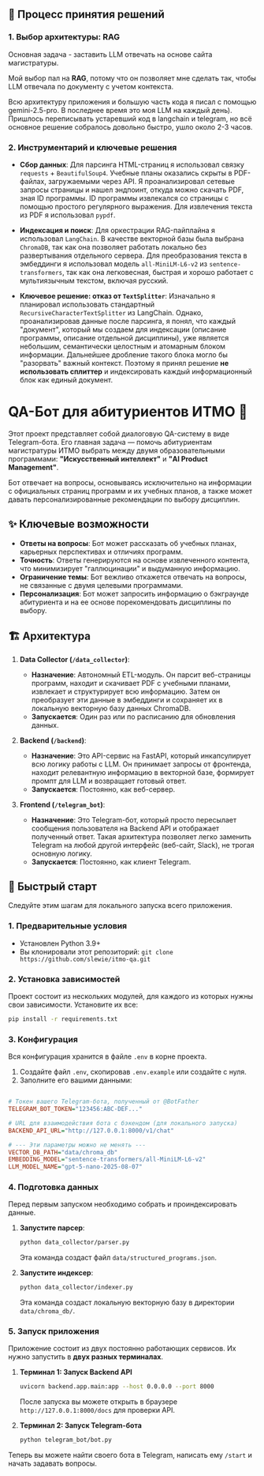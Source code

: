 ## 🧠 Процесс принятия решений

### 1. Выбор архитектуры: RAG

Основная задача - заставить LLM отвечать на основе сайта магистратуры. 

Мой выбор пал на **RAG**, потому что он позволяет мне сделать так, чтобы LLM отвечала по документу с учетом контекста.

Всю архитектуру приложения и большую часть кода я писал с помощью gemini-2.5-pro. В последнее время это моя LLM на каждый день). Пришлось переписывать устаревший код в langchain и telegram, но всё основное решение собралось довольно быстро, ушло около 2-3 часов.

### 2. Инструментарий и ключевые решения

*   **Сбор данных**: Для парсинга HTML-страниц я использовал связку `requests` + `BeautifulSoup4`. Учебные планы оказались скрыты в PDF-файлах, загружаемыми через API. Я проанализировал сетевые запросы страницы и нашел эндпоинт, откуда можно скачать PDF, зная ID программы. ID программы извлекался со страницы с помощью простого регулярного выражения. Для извлечения текста из PDF я использовал `pypdf`.

*   **Индексация и поиск**: Для оркестрации RAG-пайплайна я использовал `LangChain`. В качестве векторной базы была выбрана `ChromaDB`, так как она позволяет работать локально без развертывания отдельного сервера. Для преобразования текста в эмбеддинги я использовал модель `all-MiniLM-L6-v2` из `sentence-transformers`, так как она легковесная, быстрая и хорошо работает с мультиязычным текстом, включая русский.

*   **Ключевое решение: отказ от `TextSplitter`**: Изначально я планировал использовать стандартный `RecursiveCharacterTextSplitter` из LangChain. Однако, проанализировав данные после парсинга, я понял, что каждый "документ", который мы создаем для индексации (описание программы, описание отдельной дисциплины), уже является небольшим, семантически целостным и атомарным блоком информации. Дальнейшее дробление такого блока могло бы "разорвать" важный контекст. Поэтому я принял решение **не использовать сплиттер** и индексировать каждый информационный блок как единый документ.


# QA-Бот для абитуриентов ИТМО 🤖

Этот проект представляет собой диалоговую QA-систему в виде Telegram-бота. Его главная задача — помочь абитуриентам магистратуры ИТМО выбрать между двумя образовательными программами: **"Искусственный интеллект"** и **"AI Product Management"**.

Бот отвечает на вопросы, основываясь исключительно на информации с официальных страниц программ и их учебных планов, а также может давать персонализированные рекомендации по выбору дисциплин.

## ✨ Ключевые возможности

*   **Ответы на вопросы**: Бот может рассказать об учебных планах, карьерных перспективах и отличиях программ.
*   **Точность**: Ответы генерируются на основе извлеченного контента, что минимизирует "галлюцинации" и выдуманную информацию.
*   **Ограничение темы**: Бот вежливо откажется отвечать на вопросы, не связанные с двумя целевыми программами.
*   **Персонализация**: Бот может запросить информацию о бэкграунде абитуриента и на ее основе порекомендовать дисциплины по выбору.

## 🏗️ Архитектура

1.  **Data Collector (`/data_collector`)**:
    *   **Назначение**: Автономный ETL-модуль. Он парсит веб-страницы программ, находит и скачивает PDF с учебными планами, извлекает и структурирует всю информацию. Затем он преобразует эти данные в эмбеддинги и сохраняет их в локальную векторную базу данных ChromaDB.
    *   **Запускается**: Один раз или по расписанию для обновления данных.

2.  **Backend (`/backend`)**:
    *   **Назначение**: Это API-сервис на FastAPI, который инкапсулирует всю логику работы с LLM. Он принимает запросы от фронтенда, находит релевантную информацию в векторной базе, формирует промпт для LLM и возвращает готовый ответ.
    *   **Запускается**: Постоянно, как веб-сервер.

3.  **Frontend (`/telegram_bot`)**:
    *   **Назначение**: Это Telegram-бот, который просто пересылает сообщения пользователя на Backend API и отображает полученный ответ. Такая архитектура позволяет легко заменить Telegram на любой другой интерфейс (веб-сайт, Slack), не трогая основную логику.
    *   **Запускается**: Постоянно, как клиент Telegram.

## 🚀 Быстрый старт

Следуйте этим шагам для локального запуска всего приложения.

### 1. Предварительные условия

*   Установлен Python 3.9+
*   Вы клонировали этот репозиторий: `git clone https://github.com/slewie/itmo-qa.git`

### 2. Установка зависимостей

Проект состоит из нескольких модулей, для каждого из которых нужны свои зависимости. Установите их все:

```bash
pip install -r requirements.txt
```

### 3. Конфигурация

Вся конфигурация хранится в файле `.env` в корне проекта.

1.  Создайте файл `.env`, скопировав `.env.example` или создайте с нуля.
2.  Заполните его вашими данными:

```ini

# Токен вашего Telegram-бота, полученный от @BotFather
TELEGRAM_BOT_TOKEN="123456:ABC-DEF..."

# URL для взаимодействия бота с бэкендом (для локального запуска)
BACKEND_API_URL="http://127.0.0.1:8000/v1/chat"

# --- Эти параметры можно не менять ---
VECTOR_DB_PATH="data/chroma_db"
EMBEDDING_MODEL="sentence-transformers/all-MiniLM-L6-v2"
LLM_MODEL_NAME="gpt-5-nano-2025-08-07"
```

### 4. Подготовка данных

Перед первым запуском необходимо собрать и проиндексировать данные.

1.  **Запустите парсер**:
    ```bash
    python data_collector/parser.py
    ```
    Эта команда создаст файл `data/structured_programs.json`.

2.  **Запустите индексер**:
    ```bash
    python data_collector/indexer.py
    ```
    Эта команда создаст локальную векторную базу в директории `data/chroma_db/`.

### 5. Запуск приложения

Приложение состоит из двух постоянно работающих сервисов. Их нужно запустить в **двух разных терминалах**.

1.  **Терминал 1: Запуск Backend API**
    ```bash
    uvicorn backend.app.main:app --host 0.0.0.0 --port 8000
    ```
    После запуска вы можете открыть в браузере `http://127.0.0.1:8000/docs` для проверки API.

2.  **Терминал 2: Запуск Telegram-бота**
    ```bash
    python telegram_bot/bot.py
    ```


Теперь вы можете найти своего бота в Telegram, написать ему `/start` и начать задавать вопросы.


